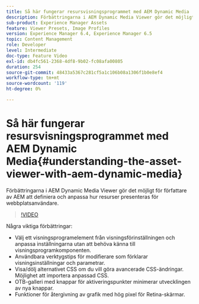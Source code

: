 ```yaml
---
title: Så här fungerar resursvisningsprogrammet med AEM Dynamic Media
description: Förbättringarna i AEM Dynamic Media Viewer gör det möjligt för författare av AEM att definiera och anpassa hur resurser presenteras för webbplatsanvändare.
sub-product: Experience Manager Assets
feature: Viewer Presets, Image Profiles
version: Experience Manager 6.4, Experience Manager 6.5
topic: Content Management
role: Developer
level: Intermediate
doc-type: Feature Video
exl-id: db4fc561-2368-4df8-9b02-fc08afa00805
duration: 254
source-git-commit: 48433a5367c281cf5a1c106b08a1306f1b0e8ef4
workflow-type: tm+mt
source-wordcount: '119'
ht-degree: 0%

---
```


# Så här fungerar resursvisningsprogrammet med AEM Dynamic Media{#understanding-the-asset-viewer-with-aem-dynamic-media}

Förbättringarna i AEM Dynamic Media Viewer gör det möjligt för författare av AEM att definiera och anpassa hur resurser presenteras för webbplatsanvändare.

>[!VIDEO](https://video.tv.adobe.com/v/17783?quality=12&learn=on)

Några viktiga förbättringar:

* Välj ett visningsprogramelement från visningsförinställningen och anpassa inställningarna utan att behöva känna till visningsprogramkomponenten.
* Användbara verktygstips för modifierare som förklarar visningsinställningar och parametrar.
* Visa/dölj alternativet CSS om du vill göra avancerade CSS-ändringar. Möjlighet att importera anpassad CSS.
* OTB-galleri med knappar för aktiveringspunkter minimerar utvecklingen av nya knappar.
* Funktioner för återgivning av grafik med hög pixel för Retina-skärmar.
